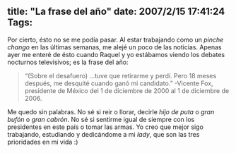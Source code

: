 title: "La frase del año"
date: 2007/2/15 17:41:24
Tags: 
---
<p>Por cierto, ésto no se me podía pasar. Al estar trabajando como un <em>pinche chango</em> en las últimas semanas, me alejé un poco de las noticias. Apenas ayer me enteré de ésto cuando Raquel y yo estábamos viendo los debates nocturnos televisivos; es la frase del año:
</p>
<blockquote>&#8220;(Sobre el desafuero) &#8230;tuve que retirarme y perdí. Pero 18 meses después, me desquité cuando ganó mi candidato.&#8221; -Vicente Fox, presidente de México del 1 de diciembre de 2000 al 1 de diciembre de 2006.</blockquote>
<p>
Me quedo sin palabras. No sé si reir o llorar, decirle <em>hijo de puta</em> o <em>gran bufón</em> o <em>gran cabrón</em>. No sé si sentirme igual de siempre con los presidentes en este país o tomar las armas. Yo creo que mejor sigo trabajando, estudiando y dedicándome a mi <em>lady</em>, que son las tres prioridades en mi vida :) </p>
